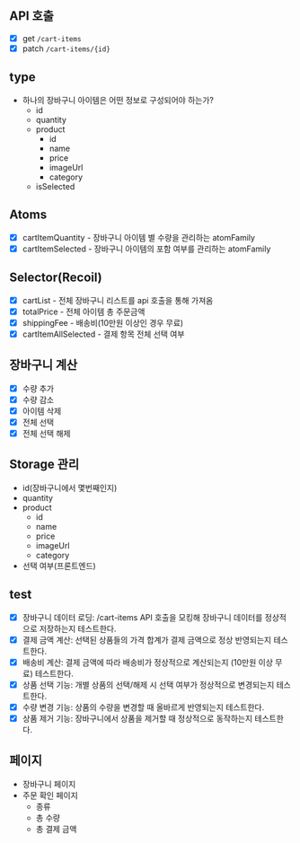 ## API 호출

- [x] get `/cart-items`
- [x] patch `/cart-items/{id}`

## type

- 하나의 장바구니 아이템은 어떤 정보로 구성되어야 하는가?
  - id
  - quantity
  - product
    - id
    - name
    - price
    - imageUrl
    - category
  - isSelected

## Atoms

- [x] cartItemQuantity - 장바구니 아이템 별 수량을 관리하는 atomFamily
- [x] cartItemSelected - 장바구니 아이템의 포함 여부를 관리하는 atomFamily

## Selector(Recoil)

- [x] cartList - 전체 장바구니 리스트를 api 호출을 통해 가져옴
- [x] totalPrice - 전체 아이템 총 주문금액
- [x] shippingFee - 배송비(10만원 이상인 경우 무료)
- [x] cartItemAllSelected - 결제 항목 전체 선택 여부

## 장바구니 계산

- [x] 수량 추가
- [x] 수량 감소
- [x] 아이템 삭제
- [x] 전체 선택
- [x] 전체 선택 해제

## Storage 관리

- id(장바구니에서 몇번째인지)
- quantity
- product
  - id
  - name
  - price
  - imageUrl
  - category
- 선택 여부(프론트엔드)

## test

- [x] 장바구니 데이터 로딩: /cart-items API 호출을 모킹해 장바구니 데이터를 정상적으로 저장하는지 테스트한다.
- [x] 결제 금액 계산: 선택된 상품들의 가격 합계가 결제 금액으로 정상 반영되는지 테스트한다.
- [x] 배송비 계산: 결제 금액에 따라 배송비가 정상적으로 계산되는지 (10만원 이상 무료) 테스트한다.
- [x] 상품 선택 기능: 개별 상품의 선택/해제 시 선택 여부가 정상적으로 변경되는지 테스트한다.
- [x] 수량 변경 기능: 상품의 수량을 변경할 때 올바르게 반영되는지 테스트한다.
- [x] 상품 제거 기능: 장바구니에서 상품을 제거할 때 정상적으로 동작하는지 테스트한다.

## 페이지

- 장바구니 페이지
- 주문 확인 페이지
  - 종류
  - 총 수량
  - 총 결제 금액
